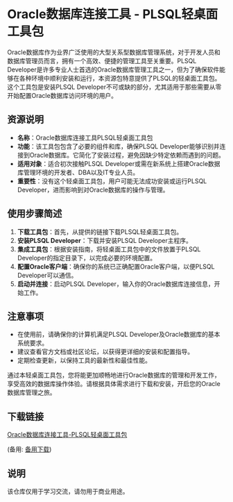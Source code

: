 # Oracle数据库连接工具 - PLSQL轻桌面工具包

Oracle数据库作为业界广泛使用的大型关系型数据库管理系统，对于开发人员和数据库管理员而言，拥有一个高效、便捷的管理工具至关重要。PLSQL Developer是许多专业人士首选的Oracle数据库管理工具之一，但为了确保软件能够在各种环境中顺利安装和运行，本资源包特意提供了PLSQL的轻桌面工具包。这个工具包是安装PLSQL Developer不可或缺的部分，尤其适用于那些需要从零开始配置Oracle数据库访问环境的用户。

## 资源说明

- **名称**：Oracle数据库连接工具PLSQL轻桌面工具包
- **功能**：该工具包包含了必要的组件和库，确保PLSQL Developer能够识别并连接到Oracle数据库。它简化了安装过程，避免因缺少特定依赖而遇到的问题。
- **适用对象**：适合初次接触PLSQL Developer或需在新系统上搭建Oracle数据库管理环境的开发者、DBA以及IT专业人员。
- **重要性**：没有这个轻桌面工具包，用户可能无法成功安装或运行PLSQL Developer，进而影响到对Oracle数据库的操作与管理。

## 使用步骤简述

1. **下载工具包**：首先，从提供的链接下载PLSQL轻桌面工具包。
2. **安装PLSQL Developer**：下载并安装PLSQL Developer主程序。
3. **集成工具包**：根据安装指南，将轻桌面工具包中的文件放置于PLSQL Developer的指定目录下，以完成必要的环境配置。
4. **配置Oracle客户端**：确保你的系统已正确配置Oracle客户端，以便PLSQL Developer可以通信。
5. **启动并连接**：启动PLSQL Developer，输入你的Oracle数据库连接信息，开始工作。

## 注意事项

- 在使用前，请确保你的计算机满足PLSQL Developer及Oracle数据库的基本系统要求。
- 建议查看官方文档或社区论坛，以获得更详细的安装和配置指导。
- 定期检查更新，以保持工具的最新性和最佳性能。

通过本轻桌面工具包，您将能更加顺畅地进行Oracle数据库的管理和开发工作，享受高效的数据库操作体验。请根据具体需求进行下载和安装，开启您的Oracle数据库管理之旅。

## 下载链接
[Oracle数据库连接工具-PLSQL轻桌面工具包](https://pan.quark.cn/s/262188314765) 

(备用: [备用下载](https://pan.baidu.com/s/14KwIOj4ySrYMczDRwYANfg?pwd=1234))

## 说明

该仓库仅用于学习交流，请勿用于商业用途。
